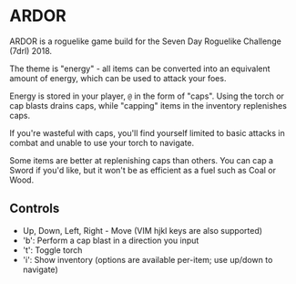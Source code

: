 # ARDOR
ARDOR is a roguelike game build for the Seven Day Roguelike Challenge (7drl) 2018.

The theme is "energy" - all items can be converted into an equivalent amount of energy, which can be used to attack your foes.

Energy is stored in your player, `@` in the form of "caps". Using the torch or cap blasts drains caps, while "capping" items in the inventory replenishes caps.

If you're wasteful with caps, you'll find yourself limited to basic attacks in combat and unable to use your torch to navigate.

Some items are better at replenishing caps than others. You can cap a Sword if you'd like, but it won't be as efficient as a fuel such as Coal or Wood.


## Controls
- Up, Down, Left, Right - Move  (VIM hjkl keys are also supported)
- 'b': Perform a cap blast in a direction you input
- 't': Toggle torch
- 'i': Show inventory (options are available per-item; use up/down to navigate)
